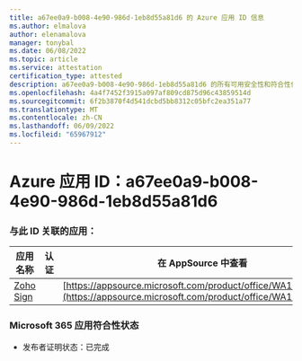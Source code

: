 ```yaml
---
title: a67ee0a9-b008-4e90-986d-1eb8d55a81d6 的 Azure 应用 ID 信息
ms.author: elmalova
author: elenamalova
manager: tonybal
ms.date: 06/08/2022
ms.topic: article
ms.service: attestation
certification_type: attested
description: a67ee0a9-b008-4e90-986d-1eb8d55a81d6 的所有可用安全性和符合性信息。
ms.openlocfilehash: 4a4f7452f3915a097af809cd875d96c43859514d
ms.sourcegitcommit: 6f2b3870f4d541dcbd5bb8312c05bfc2ea351a77
ms.translationtype: MT
ms.contentlocale: zh-CN
ms.lasthandoff: 06/09/2022
ms.locfileid: "65967912"
---
```

# <a name="azure-app-id-a67ee0a9-b008-4e90-986d-1eb8d55a81d6"></a>Azure 应用 ID：a67ee0a9-b008-4e90-986d-1eb8d55a81d6


### <a name="apps-associated-with-this-id"></a>与此 ID 关联的应用：
| **应用名称** | **认证** | **在 AppSource 中查看** |
|--------------|---------------|-----------------------|
| [Zoho Sign](../forward/WA104382011.md) |  | [https://appsource.microsoft.com/product/office/WA104382011](https://appsource.microsoft.com/product/office/WA104382011) |

### <a name="microsoft-365-app-compliance-status"></a>Microsoft 365 应用符合性状态
- 发布者证明状态：已完成
